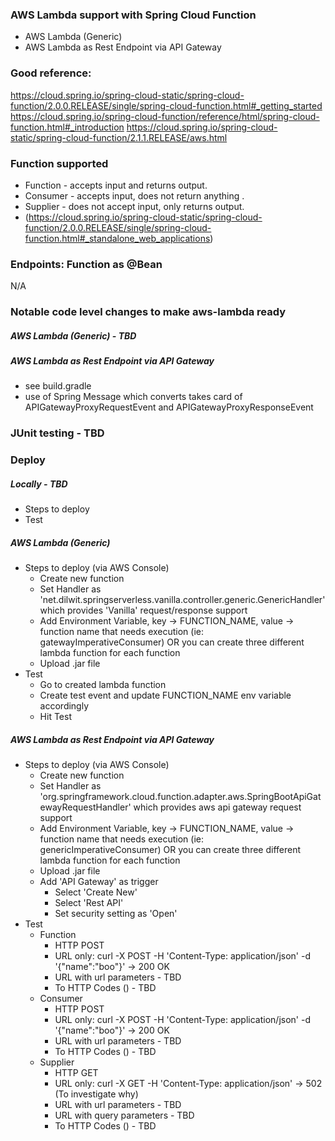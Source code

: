 ### AWS Lambda support with Spring Cloud Function
- AWS Lambda (Generic)
- AWS Lambda as Rest Endpoint via API Gateway

### Good reference:
https://cloud.spring.io/spring-cloud-static/spring-cloud-function/2.0.0.RELEASE/single/spring-cloud-function.html#_getting_started
https://cloud.spring.io/spring-cloud-function/reference/html/spring-cloud-function.html#_introduction
https://cloud.spring.io/spring-cloud-static/spring-cloud-function/2.1.1.RELEASE/aws.html

### Function supported
* Function - accepts input and returns output.
* Consumer - accepts input, does not return anything .
* Supplier - does not accept input, only returns output.
* (https://cloud.spring.io/spring-cloud-static/spring-cloud-function/2.0.0.RELEASE/single/spring-cloud-function.html#_standalone_web_applications)

### Endpoints: Function as @Bean
N/A

    
### Notable code level changes to make aws-lambda ready
##### AWS Lambda (Generic) - TBD
##### AWS Lambda as Rest Endpoint via API Gateway
- see build.gradle
- use of Spring Message which converts takes card of APIGatewayProxyRequestEvent and APIGatewayProxyResponseEvent

### JUnit testing - TBD

### Deploy
##### Locally - TBD
* Steps to deploy
* Test
##### AWS Lambda (Generic)
* Steps to deploy (via AWS Console)
    - Create new function
    - Set Handler as 'net.dilwit.springserverless.vanilla.controller.generic.GenericHandler' which provides 'Vanilla' request/response support
    - Add Environment Variable, key -> FUNCTION_NAME, value -> function name that needs execution (ie: gatewayImperativeConsumer) OR you can create three different lambda function for each function
    - Upload .jar file
* Test
    - Go to created lambda function
    - Create test event and update FUNCTION_NAME env variable accordingly
    - Hit Test
##### AWS Lambda as Rest Endpoint via API Gateway
* Steps to deploy (via AWS Console)
    - Create new function
    - Set Handler as 'org.springframework.cloud.function.adapter.aws.SpringBootApiGatewayRequestHandler' which provides aws api gateway request support
    - Add Environment Variable, key -> FUNCTION_NAME, value -> function name that needs execution (ie: genericImperativeConsumer) OR you can create three different lambda function for each function
    - Upload .jar file
    - Add 'API Gateway' as trigger
        - Select 'Create New'
        - Select 'Rest API'
        - Set security setting as 'Open'
* Test
    - Function 
        - HTTP POST
        - URL only: curl -X POST -H 'Content-Type: application/json' <aws-api-gateway-lambda-url> -d '{"name":"boo"}' -> 200 OK
        - URL with url parameters - TBD
        - To HTTP Codes () - TBD
    - Consumer 
        - HTTP POST
        - URL only: curl -X POST -H 'Content-Type: application/json' <aws-api-gateway-lambda-url>-d '{"name":"boo"}' -> 200 OK
        - URL with url parameters - TBD
        - To HTTP Codes () - TBD
    - Supplier 
        - HTTP GET
        - URL only: curl -X GET -H 'Content-Type: application/json' <aws-api-gateway-lambda-url> -> 502 (To investigate why)
        - URL with url parameters - TBD
        - URL with query parameters - TBD
        - To HTTP Codes () - TBD
        